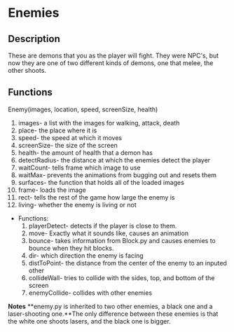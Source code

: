 # Enemies #

## Description ##
These are demons that you as the player will fight.  They were NPC's, but now they are one of two different kinds of demons, one that melee, the other shoots.


## Functions ##

Enemy(images, location, speed, screenSize, health)
  1. images- a list with the images for walking, attack, death
  1. place- the place where it is
  1. speed- the speed at which it moves
  1. screenSize- the size of the screen
  1. health- the amount of health that a demon has
  1. detectRadius- the distance at which the enemies detect the player
  1. waitCount- tells frame which image to use
  1. waitMax- prevents the animations from bugging out and resets them
  1. surfaces- the function that holds all of the loaded images
  1. frame- loads the image
  1. rect- tells the rest of the game how large the enemy is
  1. living- whether the enemy is living or not
  * Functions:
    1. playerDetect- detects if the player is close to them.
    1. move- Exactly what it sounds like, causes an animation
    1. bounce- takes information from Block.py and causes enemies to bounce when they hit blocks.
    1. dir- which direction the enemy is facing
    1. distToPoint- the distance from the center of the enemy to an inputed other
    1. collideWall- tries to collide with the sides, top, and bottom of the screen
    1. enemyCollide- collides with other enemies

**Notes**
**enemy.py is inherited to two other enemies, a black one and a laser-shooting one.**The only difference between these enemies is that the white one shoots lasers, and the black one is bigger.